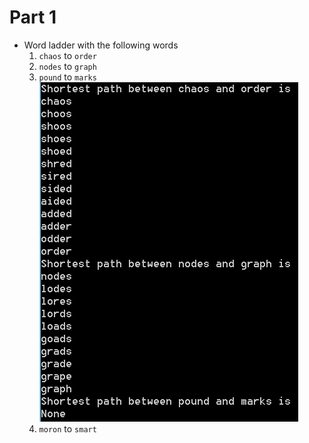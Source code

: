 # Part 1
- Word ladder with the following words
    1.   `chaos` to `order`
    2.   `nodes` to `graph`
    3.   `pound` to `marks`
    ![tayloa](images/shortest_paths_1.png)
    4.   `moron` to `smart`
